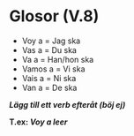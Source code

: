 # Glosor (V.8)

- Voy a = Jag ska
- Vas a = Du ska
- Va a = Han/hon ska
- Vamos a = Vi ska
- Vais a = Ni ska
- Van a = De ska

***Lägg till ett verb efteråt (böj ej)***

**T.ex: _Voy a leer_**